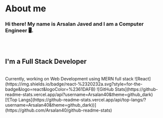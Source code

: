 # About me
<h3>Hi there! My name is Arsalan Javed and I am a Computer Engineer 🖥️.<h3> 
<br>
<h2>I'm a Full Stack Developer  </h2>
<br>
Currently, working on Web Development using MERN full stack ![React](https://img.shields.io/badge/react-%2320232a.svg?style=for-the-badge&logo=react&logoColor=%2361DAFB) 
![GitHub Stats](https://github-readme-stats.vercel.app/api?username=Arsalan40&theme=github_dark)
<br>
[![Top Langs](https://github-readme-stats.vercel.app/api/top-langs/?username=Arsalan40&theme=github_dark))](https://github.com/Arsalan40/github-readme-stats)
